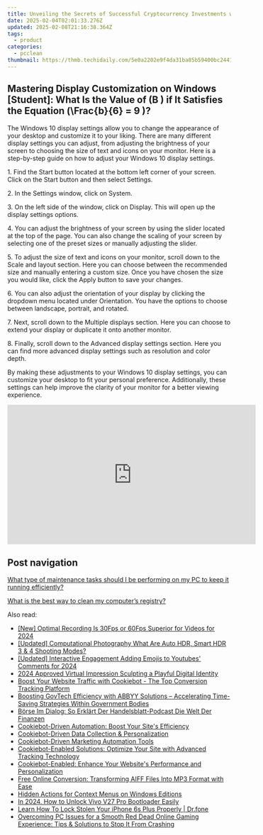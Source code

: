 ```yaml
---
title: Unveiling the Secrets of Successful Cryptocurrency Investments with YL Software Insights
date: 2025-02-04T02:01:33.276Z
updated: 2025-02-08T21:16:38.364Z
tags:
  - product
categories:
  - pcclean
thumbnail: https://thmb.techidaily.com/5e0a2202e9f4da31ba85b59400bc244193601b11b41dcc123e47e5f9015f53a2.jpg
---
```


## Mastering Display Customization on Windows [Student]: What Is the Value of \(B \) if It Satisfies the Equation \(\Frac{b}{6} = 9 \)?

The Windows 10 display settings allow you to change the appearance of your desktop and customize it to your liking. There are many different display settings you can adjust, from adjusting the brightness of your screen to choosing the size of text and icons on your monitor. Here is a step-by-step guide on how to adjust your Windows 10 display settings. 

1\. Find the Start button located at the bottom left corner of your screen. Click on the Start button and then select Settings.

2\. In the Settings window, click on System.

3\. On the left side of the window, click on Display. This will open up the display settings options. 

4\. You can adjust the brightness of your screen by using the slider located at the top of the page. You can also change the scaling of your screen by selecting one of the preset sizes or manually adjusting the slider.

5\. To adjust the size of text and icons on your monitor, scroll down to the Scale and layout section. Here you can choose between the recommended size and manually entering a custom size. Once you have chosen the size you would like, click the Apply button to save your changes.

6\. You can also adjust the orientation of your display by clicking the dropdown menu located under Orientation. You have the options to choose between landscape, portrait, and rotated.

7\. Next, scroll down to the Multiple displays section. Here you can choose to extend your display or duplicate it onto another monitor.

8\. Finally, scroll down to the Advanced display settings section. Here you can find more advanced display settings such as resolution and color depth. 

By making these adjustments to your Windows 10 display settings, you can customize your desktop to fit your personal preference. Additionally, these settings can help improve the clarity of your monitor for a better viewing experience.

<!-- affiliate ads begin -->
<iframe width="560" height="315" src="https://www.youtube.com/embed/LI9nKlbhnw8?si=uUXFVbuEqXtFHHv0" title="YouTube video player" frameborder="0" allow="accelerometer; autoplay; clipboard-write; encrypted-media; gyroscope; picture-in-picture; web-share" referrerpolicy="strict-origin-when-cross-origin" allowfullscreen></iframe>
<!-- affiliate ads end -->

## Post navigation

[What type of maintenance tasks should I be performing on my PC to keep it running efficiently?](https://tools.techidaily.com/pcclean/products/)

[What is the best way to clean my computer’s registry?](https://tools.techidaily.com/pcclean/products/)

<ins class="adsbygoogle"
     style="display:block"
     data-ad-format="autorelaxed"
     data-ad-client="ca-pub-7571918770474297"
     data-ad-slot="1223367746"></ins>

<ins class="adsbygoogle"
     style="display:block"
     data-ad-client="ca-pub-7571918770474297"
     data-ad-slot="8358498916"
     data-ad-format="auto"
     data-full-width-responsive="true"></ins>

<span class="atpl-alsoreadstyle">Also read:</span>
<div><ul>
<li><a href="https://video-capture.techidaily.com/new-optimal-recording-is-30fps-or-60fps-superior-for-videos-for-2024/"><u>[New] Optimal Recording Is 30Fps or 60Fps Superior for Videos for 2024</u></a></li>
<li><a href="https://article-knowledge.techidaily.com/updated-computational-photography-what-are-auto-hdr-smart-hdr-3-and-4-shooting-modes/"><u>[Updated] Computational Photography What Are Auto HDR, Smart HDR 3 & 4 Shooting Modes?</u></a></li>
<li><a href="https://youtube-data.techidaily.com/ed-interactive-engagement-adding-emojis-to-youtubes-comments-for-2024/"><u>[Updated] Interactive Engagement Adding Emojis to Youtubes' Comments for 2024</u></a></li>
<li><a href="https://facebook-video-files.techidaily.com/2024-approved-virtual-impression-sculpting-a-playful-digital-identity/"><u>2024 Approved Virtual Impression Sculpting a Playful Digital Identity</u></a></li>
<li><a href="https://discover-alternatives.techidaily.com/boost-your-website-traffic-with-cookiebot-the-top-conversion-tracking-platform/"><u>Boost Your Website Traffic with Cookiebot - The Top Conversion Tracking Platform</u></a></li>
<li><a href="https://discover-alternatives.techidaily.com/boosting-govtech-efficiency-with-abbyy-solutions-accelerating-time-saving-strategies-within-government-bodies/"><u>Boosting GovTech Efficiency with ABBYY Solutions – Accelerating Time-Saving Strategies Within Government Bodies</u></a></li>
<li><a href="https://discover-alternatives.techidaily.com/borse-im-dialog-so-erklart-der-handelsblatt-podcast-die-welt-der-finanzen/"><u>Börse Im Dialog: So Erklärt Der Handelsblatt-Podcast Die Welt Der Finanzen</u></a></li>
<li><a href="https://discover-alternatives.techidaily.com/cookiebot-driven-automation-boost-your-sites-efficiency/"><u>Cookiebot-Driven Automation: Boost Your Site's Efficiency</u></a></li>
<li><a href="https://discover-alternatives.techidaily.com/cookiebot-driven-data-collection-and-personalization/"><u>Cookiebot-Driven Data Collection & Personalization</u></a></li>
<li><a href="https://discover-alternatives.techidaily.com/cookiebot-driven-marketing-automation-tools/"><u>Cookiebot-Driven Marketing Automation Tools</u></a></li>
<li><a href="https://discover-alternatives.techidaily.com/cookiebot-enabled-solutions-optimize-your-site-with-advanced-tracking-technology/"><u>Cookiebot-Enabled Solutions: Optimize Your Site with Advanced Tracking Technology</u></a></li>
<li><a href="https://discover-alternatives.techidaily.com/cookiebot-enabled-enhance-your-websites-performance-and-personalization/"><u>Cookiebot-Enabled: Enhance Your Website's Performance and Personalization</u></a></li>
<li><a href="https://some-guidance.techidaily.com/free-online-conversion-transforming-aiff-files-into-mp3-format-with-ease/"><u>Free Online Conversion: Transforming AIFF Files Into MP3 Format with Ease</u></a></li>
<li><a href="https://win11.techidaily.com/hidden-actions-for-context-menus-on-windows-editions/"><u>Hidden Actions for Context Menus on Windows Editions</u></a></li>
<li><a href="https://android-unlock.techidaily.com/in-2024-how-to-unlock-vivo-v27-pro-bootloader-easily-by-drfone-android/"><u>In 2024, How to Unlock Vivo V27 Pro Bootloader Easily</u></a></li>
<li><a href="https://iphone-unlock.techidaily.com/learn-how-to-lock-stolen-your-iphone-6s-plus-properly-drfone-by-drfone-ios/"><u>Learn How To Lock Stolen Your iPhone 6s Plus Properly | Dr.fone</u></a></li>
<li><a href="https://program-issues.techidaily.com/overcoming-pc-issues-for-a-smooth-red-dead-online-gaming-experience-tips-and-solutions-to-stop-it-from-crashing/"><u>Overcoming PC Issues for a Smooth Red Dead Online Gaming Experience: Tips & Solutions to Stop It From Crashing</u></a></li>
</ul></div>


